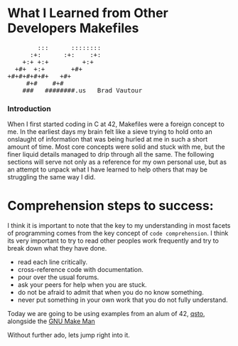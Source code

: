 # What I Learned from Other Developers Makefiles

<pre>        :::      ::::::::    
      :+:      :+:    :+:    
    +:+ +:+         +:+      
  +#+  +:+       +#+         
+#+#+#+#+#+   +#+            
     #+#    #+#              
    ###   ########.us   Brad Vautour     </pre>    

### Introduction

When I first started coding in C at 42, Makefiles were a foreign concept to me. In the earliest days my brain felt like a sieve trying to hold onto an onslaught of information that was being hurled at me in such a short amount of time. Most core concepts were solid and stuck with me, but the finer liquid details managed to drip through all the same. The following sections will serve not only as a reference for my own personal use, but as an attempt to unpack what I have learned to help others that may be struggling the same way I did.

# Comprehension steps to success:

I think it is important to note that the key to my understanding in most facets of programming comes from the key concept of `code comprehension`. I think its very important to try to read other peoples work frequently and try to break down what they have done. 

* read each line critically. 
* cross-reference code with documentation. 
* pour over the usual forums.
* ask your peers for help when you are stuck.
* do not be afraid to admit that when you do no know something.
* never put something in your own work that you do not fully understand.

Today we are going to be using examples from an alum of 42, [qsto](https://github.com/qst0/), alongside the [GNU Make Man](https://www.gnu.org/software/make/manual/html_node/index.html)

Without further ado, lets jump right into it.
